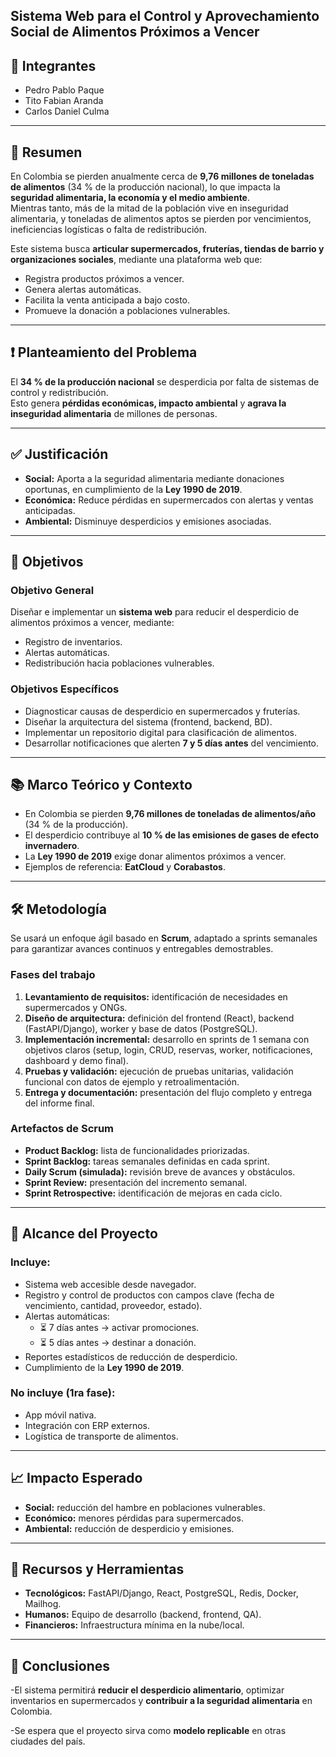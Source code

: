 ## Sistema Web para el Control y Aprovechamiento Social de Alimentos Próximos a Vencer

## 👥 Integrantes
- Pedro Pablo Paque  
- Tito Fabian Aranda  
- Carlos Daniel Culma  

---

## 📖 Resumen
En Colombia se pierden anualmente cerca de **9,76 millones de toneladas de alimentos** (34 % de la producción nacional), lo que impacta la **seguridad alimentaria, la economía y el medio ambiente**.  
Mientras tanto, más de la mitad de la población vive en inseguridad alimentaria, y toneladas de alimentos aptos se pierden por vencimientos, ineficiencias logísticas o falta de redistribución.  

Este sistema busca **articular supermercados, fruterías, tiendas de barrio y organizaciones sociales**, mediante una plataforma web que:  
- Registra productos próximos a vencer.  
- Genera alertas automáticas.  
- Facilita la venta anticipada a bajo costo.  
- Promueve la donación a poblaciones vulnerables.  

---

## ❗ Planteamiento del Problema
El **34 % de la producción nacional** se desperdicia por falta de sistemas de control y redistribución.  
Esto genera **pérdidas económicas, impacto ambiental** y **agrava la inseguridad alimentaria** de millones de personas.  

---

## ✅ Justificación
- **Social:** Aporta a la seguridad alimentaria mediante donaciones oportunas, en cumplimiento de la **Ley 1990 de 2019**.  
- **Económica:** Reduce pérdidas en supermercados con alertas y ventas anticipadas.  
- **Ambiental:** Disminuye desperdicios y emisiones asociadas.  

---

## 🎯 Objetivos

### Objetivo General
Diseñar e implementar un **sistema web** para reducir el desperdicio de alimentos próximos a vencer, mediante:  
- Registro de inventarios.  
- Alertas automáticas.  
- Redistribución hacia poblaciones vulnerables.  

### Objetivos Específicos
- Diagnosticar causas de desperdicio en supermercados y fruterías.  
- Diseñar la arquitectura del sistema (frontend, backend, BD).  
- Implementar un repositorio digital para clasificación de alimentos.  
- Desarrollar notificaciones que alerten **7 y 5 días antes** del vencimiento.  

---

## 📚 Marco Teórico y Contexto
- En Colombia se pierden **9,76 millones de toneladas de alimentos/año** (34 % de la producción).  
- El desperdicio contribuye al **10 % de las emisiones de gases de efecto invernadero**.  
- La **Ley 1990 de 2019** exige donar alimentos próximos a vencer.  
- Ejemplos de referencia: **EatCloud** y **Corabastos**.  

---

## 🛠️ Metodología
Se usará un enfoque ágil basado en **Scrum**, adaptado a sprints semanales para garantizar avances continuos y entregables demostrables.

### Fases del trabajo
1. **Levantamiento de requisitos:** identificación de necesidades en supermercados y ONGs.  
2. **Diseño de arquitectura:** definición del frontend (React), backend (FastAPI/Django), worker y base de datos (PostgreSQL).  
3. **Implementación incremental:** desarrollo en sprints de 1 semana con objetivos claros (setup, login, CRUD, reservas, worker, notificaciones, dashboard y demo final).  
4. **Pruebas y validación:** ejecución de pruebas unitarias, validación funcional con datos de ejemplo y retroalimentación.  
5. **Entrega y documentación:** presentación del flujo completo y entrega del informe final.  

### Artefactos de Scrum
- **Product Backlog:** lista de funcionalidades priorizadas.  
- **Sprint Backlog:** tareas semanales definidas en cada sprint.  
- **Daily Scrum (simulada):** revisión breve de avances y obstáculos.  
- **Sprint Review:** presentación del incremento semanal.  
- **Sprint Retrospective:** identificación de mejoras en cada ciclo.  

---

## 📌 Alcance del Proyecto
### Incluye:
- Sistema web accesible desde navegador.  
- Registro y control de productos con campos clave (fecha de vencimiento, cantidad, proveedor, estado).  
- Alertas automáticas:  
  - ⏳ 7 días antes → activar promociones.  
  - ⏳ 5 días antes → destinar a donación.  
- Reportes estadísticos de reducción de desperdicio.  
- Cumplimiento de la **Ley 1990 de 2019**.  

### No incluye (1ra fase):
- App móvil nativa.  
- Integración con ERP externos.  
- Logística de transporte de alimentos.  

---

## 📈 Impacto Esperado
- **Social:** reducción del hambre en poblaciones vulnerables.  
- **Económico:** menores pérdidas para supermercados.  
- **Ambiental:** reducción de desperdicio y emisiones.  

---

## 🔧 Recursos y Herramientas
- **Tecnológicos:** FastAPI/Django, React, PostgreSQL, Redis, Docker, Mailhog.  
- **Humanos:** Equipo de desarrollo (backend, frontend, QA).  
- **Financieros:** Infraestructura mínima en la nube/local.  

---

## 🏁 Conclusiones
-El sistema permitirá **reducir el desperdicio alimentario**, optimizar inventarios en supermercados y **contribuir a la seguridad alimentaria** en Colombia.  

-Se espera que el proyecto sirva como **modelo replicable** en otras ciudades del país.  
